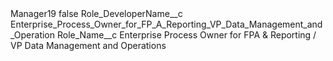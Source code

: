 <?xml version="1.0" encoding="UTF-8"?>
<CustomMetadata xmlns="http://soap.sforce.com/2006/04/metadata" xmlns:xsi="http://www.w3.org/2001/XMLSchema-instance" xmlns:xsd="http://www.w3.org/2001/XMLSchema">
    <label>Manager19</label>
    <protected>false</protected>
    <values>
        <field>Role_DeveloperName__c</field>
        <value xsi:type="xsd:string">Enterprise_Process_Owner_for_FP_A_Reporting_VP_Data_Management_and_Operation</value>
    </values>
    <values>
        <field>Role_Name__c</field>
        <value xsi:type="xsd:string">Enterprise Process Owner for FPA &amp; Reporting / VP Data Management and Operations</value>
    </values>
</CustomMetadata>
